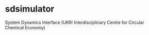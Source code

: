 # sdsimulator
System Dynamics Interface (UKRI Interdisciplinary Centre for Circular Chemical Economy)
